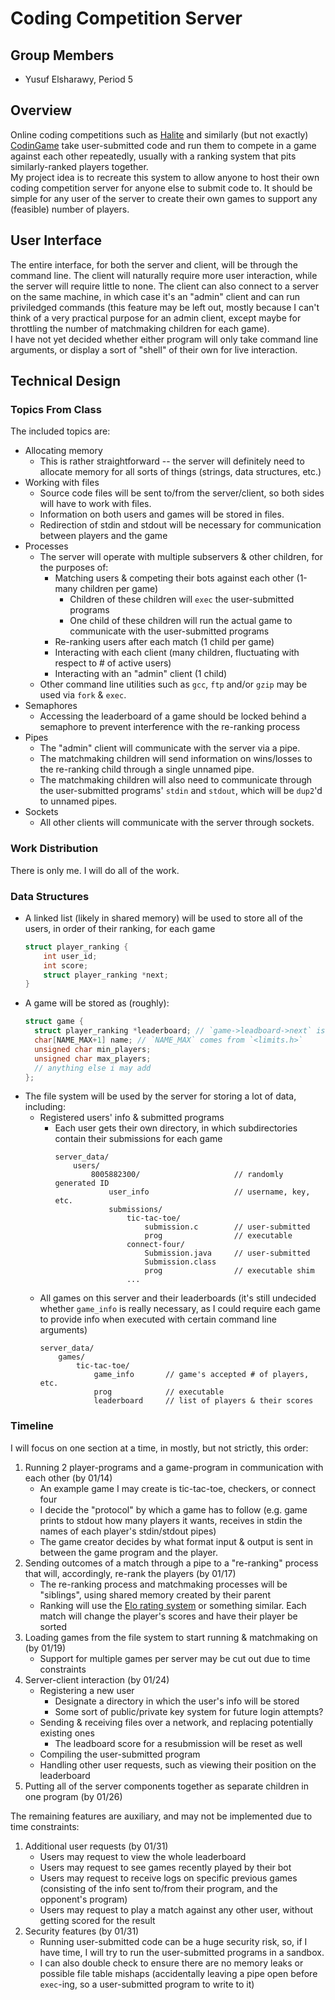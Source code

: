 # Coding Competition Server
## Group Members
- Yusuf Elsharawy, Period 5
## Overview
Online coding competitions such as [Halite](https://halite.io) and similarly (but not exactly) [CodinGame](https://www.codingame.com) take user-submitted code and run them to compete in a game against each other repeatedly, usually with a ranking system that pits similarly-ranked players together.  
My project idea is to recreate this system to allow anyone to host their own coding competition server for anyone else to submit code to. It should be simple for any user of the server to create their own games to support any (feasible) number of players.
## User Interface
The entire interface, for both the server and client, will be through the command line. The client will naturally require more user interaction, while the server will require little to none. The client can also connect to a server on the same machine, in which case it's an "admin" client and can run priviledged commands (this feature may be left out, mostly because I can't think of a very practical purpose for an admin client, except maybe for throttling the number of matchmaking children for each game).  
I have not yet decided whether either program will only take command line arguments, or display a sort of "shell" of their own for live interaction.
## Technical Design
### Topics From Class
The included topics are:
- Allocating memory
  - This is rather straightforward -- the server will definitely need to allocate memory for all sorts of things (strings, data structures, etc.)
- Working with files
  - Source code files will be sent to/from the server/client, so both sides will have to work with files.
  - Information on both users and games will be stored in files.
  - Redirection of stdin and stdout will be necessary for communication between players and the game
- Processes
  - The server will operate with multiple subservers & other children, for the purposes of:
    - Matching users & competing their bots against each other (1-many children per game)
      - Children of these children will `exec` the user-submitted programs
      - One child of these children will run the actual game to communicate with the user-submitted programs
    - Re-ranking users after each match (1 child per game)
    - Interacting with each client (many children, fluctuating with respect to # of active users) 
    - Interacting with an "admin" client (1 child)
  - Other command line utilities such as `gcc`, `ftp` and/or `gzip` may be used via `fork` & `exec`.
- Semaphores
  - Accessing the leaderboard of a game should be locked behind a semaphore to prevent interference with the re-ranking process
- Pipes
  - The "admin" client will communicate with the server via a pipe.
  - The matchmaking children will send information on wins/losses to the re-ranking child through a single unnamed pipe.
  - The matchmaking children will also need to communicate through the user-submitted programs' `stdin` and `stdout`, which will be `dup2`'d to unnamed pipes.
- Sockets
  - All other clients will communicate with the server through sockets.
### Work Distribution
There is only me. I will do all of the work.  
### Data Structures
- A linked list (likely in shared memory) will be used to store all of the users, in order of their ranking, for each game
    ```c
    struct player_ranking {
        int user_id;
        int score;
        struct player_ranking *next;
    }
    ```
- A game will be stored as (roughly):
    ```c
    struct game {
      struct player_ranking *leaderboard; // `game->leadboard->next` is first player
      char[NAME_MAX+1] name; // `NAME_MAX` comes from `<limits.h>`
      unsigned char min_players;
      unsigned char max_players;
      // anything else i may add
    };
    ```
- The file system will be used by the server for storing a lot of data, including:
  - Registered users' info & submitted programs
    - Each user gets their own directory, in which subdirectories contain their submissions for each game  
        ```
        server_data/
            users/
                8005882300/                     // randomly generated ID
                    user_info                   // username, key, etc.
                    submissions/
                        tic-tac-toe/
                            submission.c        // user-submitted
                            prog                // executable
                        connect-four/
                            Submission.java     // user-submitted
                            Submission.class
                            prog                // executable shim
                        ...
        ```
  - All games on this server and their leaderboards (it's still undecided whether `game_info` is really necessary, as I could require each game to provide info when executed with certain command line arguments)
    ```
    server_data/
        games/
            tic-tac-toe/
                game_info       // game's accepted # of players, etc.
                prog            // executable
                leaderboard     // list of players & their scores
    ```
### Timeline
I will focus on one section at a time, in mostly, but not strictly, this order:
1. Running 2 player-programs and a game-program in communication with each other (by 01/14)
    - An example game I may create is tic-tac-toe, checkers, or connect four
    - I decide the "protocol" by which a game has to follow (e.g. game prints to stdout how many players it wants, receives in stdin the names of each player's stdin/stdout pipes)
    - The game creator decides by what format input & output is sent in between the game program and the player.
2. Sending outcomes of a match through a pipe to a "re-ranking" process that will, accordingly, re-rank the players (by 01/17)
    - The re-ranking process and matchmaking processes will be "siblings", using shared memory created by their parent
    - Ranking will use the [Elo rating system](https://en.wikipedia.org/wiki/Elo_rating_system) or something similar. Each match will change the player's scores and have their player be sorted
3. Loading games from the file system to start running & matchmaking on (by 01/19)
    - Support for multiple games per server may be cut out due to time constraints
4. Server-client interaction (by 01/24)
    - Registering a new user
      - Designate a directory in which the user's info will be stored
      - Some sort of public/private key system for future login attempts?
    - Sending & receiving files over a network, and replacing potentially existing ones
      - The leadboard score for a resubmission will be reset as well
    - Compiling the user-submitted program
    - Handling other user requests, such as viewing their position on the leaderboard
5. Putting all of the server components together as separate children in one program (by 01/26)

The remaining features are auxiliary, and may not be implemented due to time constraints:  
1. Additional user requests (by 01/31)
   - Users may request to view the whole leaderboard
   - Users may request to see games recently played by their bot
   - Users may request to receive logs on specific previous games (consisting of the info sent to/from their program, and the opponent's program)
   - Users may request to play a match against any other user, without getting scored for the result
2. Security features (by 01/31)
   - Running user-submitted code can be a huge security risk, so, if I have time, I will try to run the user-submitted programs in a sandbox.
   - I can also double check to ensure there are no memory leaks or possible file table mishaps (accidentally leaving a pipe open before `exec`-ing, so a user-submitted program to write to it)
